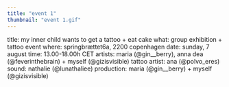 ```yaml
---
title: "event 1"
thumbnail: "event 1.gif"
---
```

title: 		my inner child wants to get a tattoo + eat cake
what:		group exhibition + tattoo event
where: 		springbrættet6a, 2200 copenhagen
date: 		sunday, 7 august
time: 		13.00-18.00h CET
artists: 	maria (@gin__berry), anna dea (@feverinthebrain) + myself (@gizisvisible)
tattoo artist:	ana (@polvo_eres)
sound:		nathalie (@lunathaliee)
production:	maria (@gin__berry) + myself (@gizisvisible)
